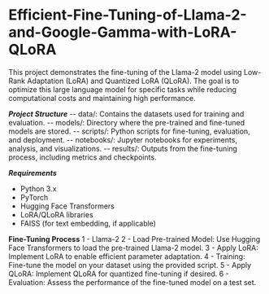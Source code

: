 # Efficient-Fine-Tuning-of-Llama-2-and-Google-Gamma-with-LoRA-QLoRA

This project demonstrates the fine-tuning of the Llama-2 model using Low-Rank Adaptation (LoRA) and Quantized LoRA (QLoRA). The goal is to optimize this large language model for specific tasks while reducing computational costs and maintaining high performance.

***Project Structure***
-- data/: Contains the datasets used for training and evaluation.
-- models/: Directory where the pre-trained and fine-tuned models are stored.
-- scripts/: Python scripts for fine-tuning, evaluation, and deployment.
-- notebooks/: Jupyter notebooks for experiments, analysis, and visualizations.
-- results/: Outputs from the fine-tuning process, including metrics and checkpoints.

***Requirements***
- Python 3.x
- PyTorch
- Hugging Face Transformers
- LoRA/QLoRA libraries
- FAISS (for text embedding, if applicable)

**Fine-Tuning Process**
1 - Llama-2
2 - Load Pre-trained Model: Use Hugging Face Transformers to load the pre-trained Llama-2 model.
3 - Apply LoRA: Implement LoRA to enable efficient parameter adaptation.
4 - Training: Fine-tune the model on your dataset using the provided script.
5 - Apply QLoRA: Implement QLoRA for quantized fine-tuning if desired.
6 - Evaluation: Assess the performance of the fine-tuned model on a test set.

